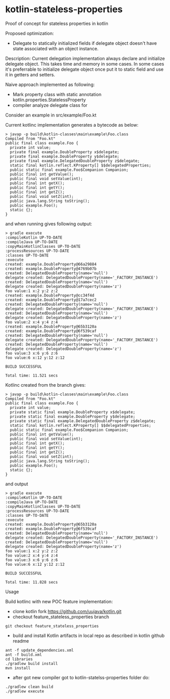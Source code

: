 # kotlin-stateless-properties
Proof of concept for stateless properties in kotlin

Proposed optimization:
- Delegate to statically initialized fields if delegate object doesn't have state associated with an object instance.

Description:
Current delegation implementation always declare and initialize delegate object.
This takes time and memory in some cases.
In some cases it's preferrable to initialize delegate object once put it to static field and use it in getters and setters.

Naive approach implemented as following:
 - Mark property class with static annotation kotlin.properties.StatelessProperty
 - compiler analyze delegate class for

Consider an example in src/example/Foo.kt

Current kotlinc implementation generates a bytecode as below:
```
> javap -p build\kotlin-classes\main\example\Foo.class
Compiled from "Foo.kt"
public final class example.Foo {
  private int value;
  private final example.DoubleProperty x$delegate;
  private final example.DoubleProperty y$delegate;
  private final example.DelegatedDoubleProperty z$delegate;
  static final kotlin.reflect.KProperty[] $$delegatedProperties;
  public static final example.Foo$Companion Companion;
  public final int getValue();
  public final void setValue(int);
  public final int getX();
  public final int getY();
  public final int getZ();
  public final void setZ(int);
  public java.lang.String toString();
  public example.Foo();
  static {};
}
```
and when running gives following output:
```
> gradle execute
:compileKotlin UP-TO-DATE
:compileJava UP-TO-DATE
:copyMainKotlinClasses UP-TO-DATE
:processResources UP-TO-DATE
:classes UP-TO-DATE
:execute
created: example.DoubleProperty@66a29884
created: example.DoubleProperty@4769b07b
created: DelegatedDoubleProperty(name='null')
delegate created: DelegatedDoubleProperty(name='_FACTORY_INSTANCE')
created: DelegatedDoubleProperty(name='null')
delegate created: DelegatedDoubleProperty(name='z')
foo value:1 x:2 y:2 z:2
created: example.DoubleProperty@cc34f4d
created: example.DoubleProperty@17a7cec2
created: DelegatedDoubleProperty(name='null')
delegate created: DelegatedDoubleProperty(name='_FACTORY_INSTANCE')
created: DelegatedDoubleProperty(name='null')
delegate created: DelegatedDoubleProperty(name='z')
foo value:2 x:4 y:4 z:4
created: example.DoubleProperty@65b3120a
created: example.DoubleProperty@6f539caf
created: DelegatedDoubleProperty(name='null')
delegate created: DelegatedDoubleProperty(name='_FACTORY_INSTANCE')
created: DelegatedDoubleProperty(name='null')
delegate created: DelegatedDoubleProperty(name='z')
foo value:3 x:6 y:6 z:6
foo value:6 x:12 y:12 z:12

BUILD SUCCESSFUL

Total time: 11.521 secs
```

Kotlinc created from the branch gives:
```
> javap -p build\kotlin-classes\main\example\Foo.class
Compiled from "Foo.kt"
public final class example.Foo {
  private int value;
  private static final example.DoubleProperty x$delegate;
  private static final example.DoubleProperty y$delegate;
  private static final example.DelegatedDoubleProperty z$delegate;
  static final kotlin.reflect.KProperty[] $$delegatedProperties;
  public static final example.Foo$Companion Companion;
  public final int getValue();
  public final void setValue(int);
  public final int getX();
  public final int getY();
  public final int getZ();
  public final void setZ(int);
  public java.lang.String toString();
  public example.Foo();
  static {};
}
```
and output
```
> gradle execute
:compileKotlin UP-TO-DATE
:compileJava UP-TO-DATE
:copyMainKotlinClasses UP-TO-DATE
:processResources UP-TO-DATE
:classes UP-TO-DATE
:execute
created: example.DoubleProperty@65b3120a
created: example.DoubleProperty@6f539caf
created: DelegatedDoubleProperty(name='null')
delegate created: DelegatedDoubleProperty(name='_FACTORY_INSTANCE')
created: DelegatedDoubleProperty(name='null')
delegate created: DelegatedDoubleProperty(name='z')
foo value:1 x:2 y:2 z:2
foo value:2 x:4 y:4 z:4
foo value:3 x:6 y:6 z:6
foo value:6 x:12 y:12 z:12

BUILD SUCCESSFUL

Total time: 11.828 secs
```

Usage

Build kotlinc with new POC feature implementation:
- clone kotlin fork https://github.com/uujava/kotlin.git
- checkout feature_stateless_properties branch
```
git checkout feature_stateless_properties
```
- build and install Kotlin artifacts in local repo as described in kotlin github readme
```
ant -f update_dependencies.xml
ant -f build.xml
cd libraries
./gradlew build install
mvn install
```
- after got new compiler got to kotlin-statelss-properties folder do:
```
./gradlew clean build
./gradlew execute
```
